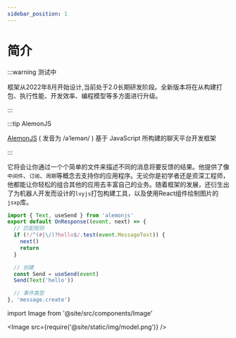 ```yaml
---
sidebar_position: 1
---
```


# 简介

:::warning 测试中

框架从2022年8月开始设计,当前处于2.0长期研发阶段。全新版本将在从构建打包、执行性能、开发效率、编程模型等多方面进行升级。

:::

:::tip AlemonJS

[AlemonJS](https://github.com/lemonade-lab/alemonjs) ( 发音为 /əˈlemən/ ) 基于 JavaScript 所构建的聊天平台开发框架

:::

它将会让你通过一个个简单的文件来描述不同的消息将要反馈的结果。他提供了像`中间件`、`订阅`、`周期`等概念去支持你的应用程序。无论你是初学者还是资深工程师，他都能让你轻松的组合其他的应用去丰富自己的业务。随着框架的发展，还衍生出了为机器人开发而设计的`lvyjs`打包构建工具，以及使用React组件绘制图片的`jsxp`库。

```ts title="发送消息的基础示例"
import { Text, useSend } from 'alemonjs'
export default OnResponse((event, next) => {
  // 匹配规则
  if (!/^(#|\/)?hello$/.test(event.MessageText)) {
    next()
    return
  }

  // 创建
  const Send = useSend(event)
  Send(Text('hello'))

  // 事件类型
}, 'message.create')
```

import Image from '@site/src/components/Image'

<Image src={require('@site/static/img/model.png')} />
